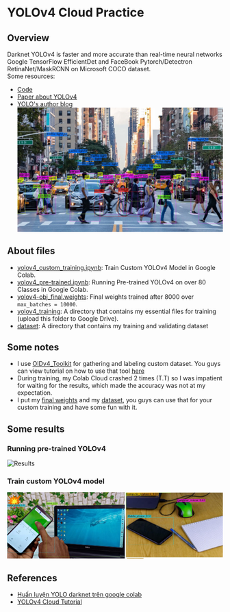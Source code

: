 # YOLOv4 Cloud Practice  
## Overview  
Darknet YOLOv4 is faster and more accurate than real-time neural networks Google TensorFlow EfficientDet and FaceBook Pytorch/Detectron RetinaNet/MaskRCNN on Microsoft COCO dataset.  
Some resources:  
- [Code](https://github.com/AlexeyAB/darknet)
- [Paper about YOLOv4](https://arxiv.org/abs/2004.10934)  
- [YOLO's author blog](https://alexeyab84.medium.com/yolov4-the-most-accurate-real-time-neural-network-on-ms-coco-dataset-73adfd3602fe)  
![Example](https://github.com/thanhtvt/ML-DL-projects/blob/main/YOLOv4_practice/example.jpeg)

## About files  
- [yolov4_custom_training.ipynb](https://github.com/thanhtvt/ML-DL-projects/blob/main/YOLOv4_practice/yolov4_custom_training.ipynb): Train Custom YOLOv4 Model in Google Colab.
- [yolov4_pre-trained.ipynb](https://github.com/thanhtvt/ML-DL-projects/blob/main/YOLOv4_practice/yolov4_pre-trained.ipynb): Running Pre-trained YOLOv4 on over 80 Classes in Google Colab.  
- [yolov4-obj_final.weights](https://github.com/thanhtvt/ML-DL-projects/blob/main/YOLOv4_practice/yolov4-obj_final.weights): Final weights trained after 8000 over `max_batches = 10000`.  
- [yolov4_training](https://github.com/thanhtvt/ML-DL-projects/blob/main/YOLOv4_practice/yolov4_training): A directory that contains my essential files for training (upload this folder to Google Drive).  
- [dataset](https://github.com/thanhtvt/ML-DL-projects/blob/main/YOLOv4_practice/dataset): A directory that contains my training and validating dataset

## Some notes
- I use [OIDv4_Toolkit](https://github.com/theAIGuysCode/OIDv4_ToolKit) for gathering and labeling custom dataset. You guys can view tutorial on how to use that tool [here](https://www.youtube.com/watch?v=_4A9inxGqRM)
- During training, my Colab Cloud crashed 2 times (T.T) so I was impatient for waiting for the results, which made the accuracy was not at my expectation.
- I put my [final weights](https://github.com/thanhtvt/ML-DL-projects/blob/main/YOLOv4_practice/yolov4-obj_final.weights) and my [dataset](https://github.com/thanhtvt/ML-DL-projects/blob/main/YOLOv4_practice/dataset), you guys can use that for your custom training and have some fun with it.

## Some results  
### Running pre-trained YOLOv4
![Results](https://github.com/thanhtvt/ML-DL-projects/blob/main/YOLOv4_practice/results/results.gif)  

### Train custom YOLOv4 model
![Results](https://github.com/thanhtvt/ML-DL-projects/blob/main/YOLOv4_practice/results/predictions.jpg)

## References  
- [Huấn luyện YOLO darknet trên google colab](https://phamdinhkhanh.github.io/2020/03/10/DarknetGoogleColab.html#421-tool-bounding-box)  
- [YOLOv4 Cloud Tutorial](https://github.com/theAIGuysCode/YOLOv4-Cloud-Tutorial)
